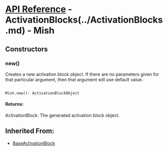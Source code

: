 # [API Reference](../../API.md) - ActivationBlocks(../ActivationBlocks.md) - Mish

## Constructors

### new()

Creates a new activation block object. If there are no parameters given for that particular argument, then that argument will use default value.

```

Mish.new(): ActivationBlockObject

```

#### Returns:

ActivationBlock: The generated activation block object.

## Inherited From:

* [BaseActivationBlock](BaseActivationBlock.md)
